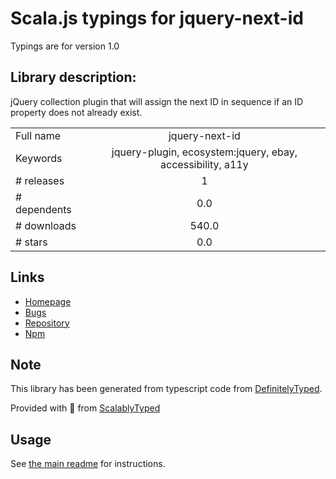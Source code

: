 
# Scala.js typings for jquery-next-id

Typings are for version 1.0

## Library description:
jQuery collection plugin that will assign the next ID in sequence if an ID property does not already exist.

|                    |                 |
| ------------------ | :-------------: |
| Full name          | jquery-next-id |
| Keywords           | jquery-plugin, ecosystem:jquery, ebay, accessibility, a11y |
| # releases         | 1 |
| # dependents       | 0.0 |
| # downloads        | 540.0 |
| # stars            | 0.0 |

## Links
- [Homepage](https://github.com/makeup-jquery/jquery-next-id#readme)
- [Bugs](https://github.com/makeup-jquery/jquery-next-id/issues)
- [Repository](https://github.com/makeup-jquery/jquery-next-id)
- [Npm](https://www.npmjs.com/package/jquery-next-id)
    


## Note
This library has been generated from typescript code from [DefinitelyTyped](https://definitelytyped.org).

Provided with :purple_heart: from [ScalablyTyped](https://github.com/oyvindberg/ScalablyTyped)

## Usage
See [the main readme](../../readme.md) for instructions.


